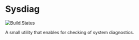 # Sysdiag

[![Build Status](https://travis-ci.org/petrepatrasc/sysdiag.svg?branch=master)](https://travis-ci.org/petrepatrasc/sysdiag)

A small utility that enables for checking of system diagnostics.
